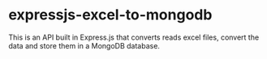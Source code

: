 # expressjs-excel-to-mongodb

This is an API built in Express.js that converts reads excel files, convert the data and store them in a MongoDB database.
